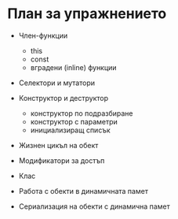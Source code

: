 # План за упражнението

- Член-функции
  - this
  - const
  - вградени (inline) функции

- Селектори и мутатори

- Конструктор и деструктор
  - конструктор по подразбиране
  - конструктор с параметри
  - инициализиращ списък 

- Жизнен цикъл на обект

- Модификатори за достъп

- Клас

- Работа с обекти в динамичната памет

- Сериализация на обекти с динамична памет